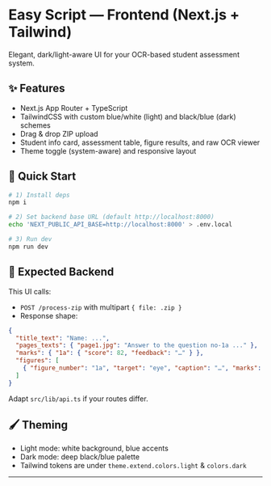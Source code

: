 # Easy Script — Frontend (Next.js + Tailwind)

Elegant, dark/light-aware UI for your OCR-based student assessment system.

## ✨ Features

- Next.js App Router + TypeScript
- TailwindCSS with custom blue/white (light) and black/blue (dark) schemes
- Drag & drop ZIP upload
- Student info card, assessment table, figure results, and raw OCR viewer
- Theme toggle (system-aware) and responsive layout

## 🔧 Quick Start

```bash
# 1) Install deps
npm i

# 2) Set backend base URL (default http://localhost:8000)
echo 'NEXT_PUBLIC_API_BASE=http://localhost:8000' > .env.local

# 3) Run dev
npm run dev
```

## 🧠 Expected Backend

This UI calls:

- `POST /process-zip` with multipart `{ file: .zip }`
- Response shape:

```json
{
  "title_text": "Name: ...",
  "pages_texts": { "page1.jpg": "Answer to the question no-1a ..." },
  "marks": { "1a": { "score": 82, "feedback": "…" } },
  "figures": [
    { "figure_number": "1a", "target": "eye", "caption": "…", "marks": 75 }
  ]
}
```

Adapt `src/lib/api.ts` if your routes differ.

## 🖌️ Theming

- Light mode: white background, blue accents
- Dark mode: deep black/blue palette
- Tailwind tokens are under `theme.extend.colors.light` & `colors.dark`

---
